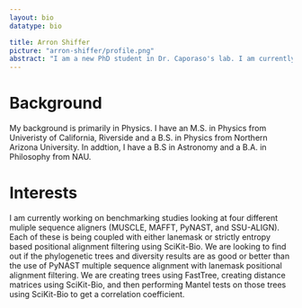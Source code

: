 ```yaml
---
layout: bio
datatype: bio

title: Arron Shiffer
picture: "arron-shiffer/profile.png"
abstract: "I am a new PhD student in Dr. Caporaso's lab. I am currently working on some benchmarking studies looking at four differnt muliple sequence aligners with lanemask vs strictly entropy based positional alignment filtering."
---
```



# Background
My background is primarily in Physics. I have an M.S. in Physics from Univeristy of California, Riverside
and a B.S. in Physics from Northern Arizona University. In addtion, I have a B.S in Astronomy and a B.A. in 
Philosophy from NAU.

# Interests

I am currently working on benchmarking studies looking at four different muliple sequence aligners (MUSCLE, MAFFT, PyNAST, and SSU-ALIGN).
Each of these is being coupled with either lanemask or strictly entropy based positional alignment filtering using SciKit-Bio. 
We are looking to find out if the phylogenetic trees and diversity results are as good or better than the use of PyNAST multiple
sequence alignment with lanemask positional alignment filtering. We are creating trees using FastTree, creating distance matrices 
using SciKit-Bio, and then performing Mantel tests on those trees using SciKit-Bio to get a correlation coefficient. 
     
